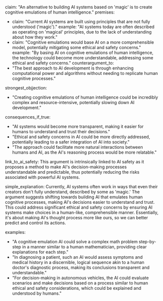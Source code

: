 claim: "An alternative to building AI systems based on 'magic' is to create cognitive emulations of human intelligence."
premises:
  - claim: "Current AI systems are built using principles that are not fully understood ('magic')."
    example: "AI systems today are often described as operating on 'magical' principles, due to the lack of understanding about how they work."
  - claim: "Cognitive emulations would base AI on a more comprehensible model, potentially mitigating some ethical and safety concerns."
    example: "By basing AI on cognitive emulations of human intelligence, the technology could become more understandable, addressing some ethical and safety concerns."
counterargument_to:
  - "The best approach to AI development is through enhancing computational power and algorithms without needing to replicate human cognitive processes."

strongest_objjection:
  - "Creating cognitive emulations of human intelligence could be incredibly complex and resource-intensive, potentially slowing down AI development."

consequences_if_true:
  - "AI systems would become more transparent, making it easier for humans to understand and trust their decisions."
  - "Ethical and safety concerns in AI could be more directly addressed, potentially leading to a safer integration of AI into society."
  - "The approach could facilitate more natural interactions between humans and AI, as the AI's reasoning process would be more relatable."

link_to_ai_safety: This argument is intrinsically linked to AI safety as it proposes a method to make AI's decision-making processes understandable and predictable, thus potentially reducing the risks associated with powerful AI systems.

simple_explanation: Currently, AI systems often work in ways that even their creators don't fully understand, described by some as 'magic.' The argument suggests shifting towards building AI that emulates human cognitive processes, making AI's decisions easier to understand and trust. This could address significant ethical and safety concerns by ensuring AI systems make choices in a human-like, comprehensible manner. Essentially, it's about making AI's thought process more like ours, so we can better predict and control its actions.

examples:
  - "A cognitive emulation AI could solve a complex math problem step-by-step in a manner similar to a human mathematician, providing clear explanations for each step."
  - "In diagnosing a patient, such an AI would assess symptoms and medical history in a discernible, logical sequence akin to a human doctor's diagnostic process, making its conclusions transparent and understandable."
  - "For decision-making in autonomous vehicles, the AI could evaluate scenarios and make decisions based on a process similar to human ethical and safety considerations, which could be explained and understood by humans."